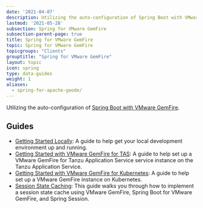 ```yaml
---
date: '2021-04-07'
description: Utilizing the auto-configuration of Spring Boot with VMware GemFire.
lastmod: '2021-05-28'
subsection: Spring for VMware GemFire
subsection-parent-page: true
title: Spring for VMware GemFire
topic: Spring for VMware GemFire
topicgroups: "Clients"
grouptitle: "Spring for VMware GemFire"
layout: topic
icon: spring
type: data-guides
weight: 1
aliases:
  - spring-for-apache-geode/
---
```


Utilizing the auto-configuration of [Spring Boot with VMware GemFire](https://docs.vmware.com/en/Spring-Boot-for-VMware-GemFire/index.html).  


## Guides

- [Getting Started Locally](tutorials/get-started-locally-sbgf/): A guide to help get your local development environment up and running.
- [Getting Started with VMware GemFire for TAS](tutorials/get-started-gf4tas-sbgf/): A guide to help set up a VMware GemFire for Tanzu Application Service service instance on the Tanzu Application Service.
- [Getting Started with VMware GemFire for Kubernetes](tutorials/get-started-gf4k8s-sbgf/): A guide to help set up a  VMware GemFire instance on Kubernetes.
- [Session State Caching](tutorials/session-state-cache-sbgf/): This guide walks you through how to implement a session state cache using VMware GemFire, Spring Boot for VMware GemFire, and Spring Session.